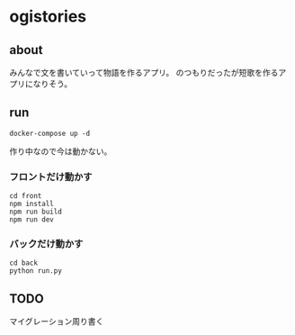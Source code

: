 # ogistories

## about

みんなで文を書いていって物語を作るアプリ。
のつもりだったが短歌を作るアプリになりそう。

## run

```[bash]
docker-compose up -d
```

作り中なので今は動かない。

### フロントだけ動かす

```[bash]
cd front
npm install
npm run build
npm run dev
```

### バックだけ動かす

```[bash]
cd back
python run.py
```

## TODO

マイグレーション周り書く

